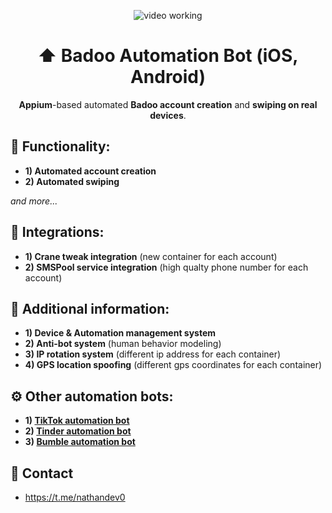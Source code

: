 <p align="center">
<img src="https://github.com/nathandev0/Badoo_Automation_Bot/blob/b6944ab3d2428a47856f4d26281087791d4831bf/src/demo.gif" alt="video working"/>
</p>
<h1 align="center"> ⬆️ Badoo Automation Bot (iOS, Android) </h1>
<p align="center"><strong>Appium</strong>-based automated <strong>Badoo account creation</strong> and <strong>swiping on real devices</strong>.</p>
<h2 id="contact"> 👀 Functionality: </h2>

- **1) Automated account creation**
- **2) Automated swiping**

*and more...*

<h2 id="contact"> 🔗 Integrations: </h2>

- **1) Crane tweak integration** (new container for each account)
- **2) SMSPool service integration** (high qualty phone number for each account)

<h2 id="contact"> 📝 Additional information: </h2>

- **1) Device & Automation management system**
- **2) Anti-bot system** (human behavior modeling)
- **3) IP rotation system** (different ip address for each container)
- **4) GPS location spoofing** (different gps coordinates for each container)

<h2 id="contact"> ⚙️ Other automation bots: </h2>

- **1) [TikTok automation bot](https://github.com/nathandev0/Tiktok_Automation_Bot)**
- **2) [Tinder automation bot](https://github.com/nathandev0/Tinder_Automation_Bot)**
- **3) [Bumble automation bot](https://github.com/nathandev0/Bumble_Automation_Bot)**

<h2 id="contact"> 💬 Contact</h2>

- https://t.me/nathandev0
